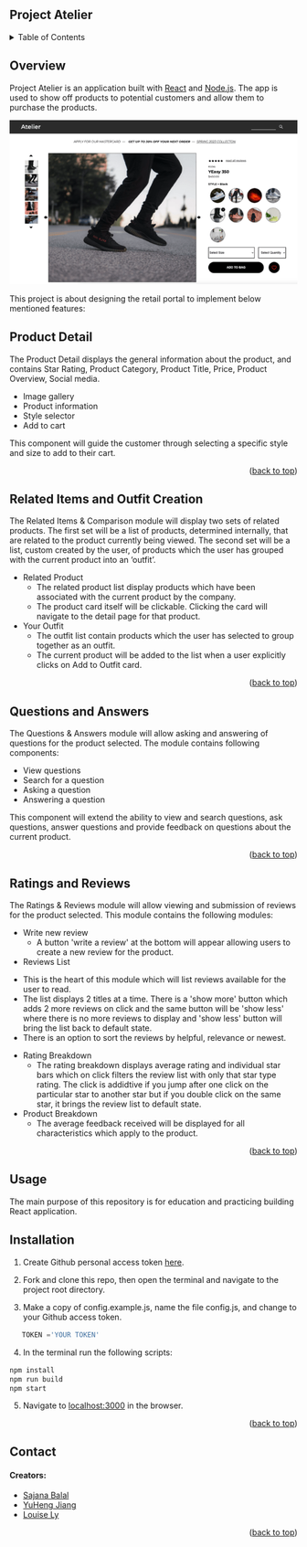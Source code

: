 <div id="top"></div>



## Project Atelier

<details>
  <summary>Table of Contents</summary>
  <ol>
    <li>
      <a href="#overview">Overview</a>
      <ul>
        <li><a href="#product-detail">Product Detail</a></li>
        <li><a href="#related-items-and-outfit-creation">Related Items & Outfit Creation</a></li>
        <li><a href="#questions-and-answers">Questions & Answers</a></li>
        <li><a href="#ratings-and-reviews">Ratings & Reviews</a></li>
      </ul>
    </li>
    <li>
      <a href="#installation">Installation</a>
    </li>
    <li><a href="#usage">Usage</a></li>
    <li><a href="#contact">Contact</a></li>
  </ol>
</details>

## Overview
Project Atelier is an application built with [React](https://reactjs.org/) and [Node.js](https://nodejs.org/en/). The app is used to show off products to potential customers and allow them to purchase the products.

![Atelier](./images/project-atelier.png?raw=true "Title")

This project is about designing the retail portal to implement below mentioned features:

## Product Detail
The Product Detail displays the general information about the product, and contains Star Rating, Product Category, Product Title, Price, Product Overview, Social media.

+ Image gallery 
+ Product information
+ Style selector
+ Add to cart

This component will guide the customer through selecting a specific style and size to add to their cart.
  
  <p align="right">(<a href="#top">back to top</a>)</p>

## Related Items and Outfit Creation
The Related Items & Comparison module will display two sets of related products. The first set will be a list of products, determined internally, that are related to the product currently being viewed. The second set will be a list, custom created by the user, of products which the user has grouped with the current product into an ‘outfit’. 
  + Related Product
    - The related product list display products which have been associated with the current product by the company.
    - The product card itself will be clickable. Clicking the card will navigate to the detail page for that product.
  + Your Outfit
    * The outfit list contain products which the user has selected to group together as an outfit.
    * The current product will be added to the list when a user explicitly clicks on Add to Outfit card.
    
 <p align="right">(<a href="#top">back to top</a>)</p>
 
## Questions and Answers
The Questions & Answers module will allow asking and answering of questions for the product selected. The module contains following components:
  + View questions
  + Search for a question
  + Asking a question
  + Answering a question
  
This component will extend the ability to view and search questions, ask questions, answer questions and provide feedback on questions about the current product.
  
<p align="right">(<a href="#top">back to top</a>)</p>

## Ratings and Reviews
The Ratings & Reviews module will allow viewing and submission of reviews for the product selected. This module contains the following modules:
 + Write new review
    * A button 'write a review' at the bottom will appear allowing users to create a new review for the product. 
 + Reviews List
  - This is the heart of this module which will list reviews available for the user to read.
  - The list displays 2 titles at a time. There is a 'show more' button which adds 2 more reviews on click and the same button will be 'show less' where there is no more reviews to display and 'show less' button will bring the list back to default state.
  - There is an option to sort the reviews by helpful, relevance or newest.
 + Rating Breakdown
   - The rating breakdown displays average rating and individual star bars which on click filters the review list with only that star type rating. The click is addidtive if you jump after one click on the particular star to another star but if you double click on the same star, it brings the review list to default state.
 + Product Breakdown
   - The average feedback received will be displayed for all characteristics which apply to the product. 

<p align="right">(<a href="#top">back to top</a>)</p>

## Usage
The main purpose of this repository is for education and practicing building React application. 


## Installation
1. Create Github personal access token [here](https://www.google.com).

2. Fork and clone this repo, then open the terminal and navigate to the project root directory.

3. Make a copy of config.example.js, name the file config.js, and change to your Github access token.
```js
   TOKEN ='YOUR TOKEN'
```

4. In the terminal run the following scripts:

```
npm install
npm run build
npm start
```
 
5. Navigate to [localhost:3000](http://localhost:3000) in the browser.

<p align="right">(<a href="#top">back to top</a>)</p>

## Contact
#### Creators:
  + [Sajana Balal](https://github.com/SajanaB)
  + [YuHeng Jiang](https://www.linkedin.com)
  + [Louise Ly](https://www.linkedin.com)

<p align="right">(<a href="#top">back to top</a>)</p>
